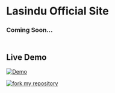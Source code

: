 # Lasindu Official Site
### Coming Soon...<br><br>

## Live Demo
[![Demo](https://img.shields.io/badge/Live-Demo-blue?style=flat-square)](https://KingAmda-ORG.github.io)

[![fork my repository](https://img.shields.io/badge/Fork-Now-red?style=flat-square)](https://github.com/user/repository/fork)
